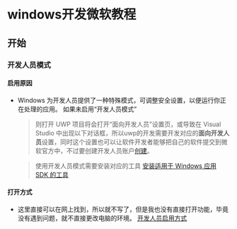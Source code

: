 # windows开发微软教程

## 开始

### 开发人员模式

#### 启用原因
- Windows 为开发人员提供了一种特殊模式，可调整安全设置，以便运行你正在处理的应用。 如果未启用“开发人员模式”
  > 则打开 UWP 项目将会打开“面向开发人员”设置页，或导致在 Visual Studio 中出现以下对话框，所以uwp的开发需要开发对应的**面向开发人员**设置，同时这个设置也可以让软件开发者能够把自己的软件提交到微软官方中，不过要创建开发人员账户[创建](https://learn.microsoft.com/zh-cn/windows/apps/get-started/sign-up)。

  > 使用开发人员模式需要安装对应的工具 [安装适用于 Windows 应用 SDK 的工具](https://learn.microsoft.com/zh-cn/windows/apps/windows-app-sdk/set-up-your-development-environment)
  
#### 打开方式
- 这里直接可以在网上找到，所以就不写了，但是我也没有直接打开功能，毕竟没有遇到问题，就不直接更改电脑的环境。
[开发人员启用方式](https://zhuanlan.zhihu.com/p/417646584)
